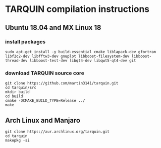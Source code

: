 # TARQUIN compilation instructions

## Ubuntu 18.04 and MX Linux 18

### install packages
```
sudo apt-get install -y build-essential cmake liblapack-dev gfortran libf2c2-dev libfftw3-dev gnuplot libboost-filesystem-dev libboost-thread-dev libboost-test-dev libqt4-dev libqwt5-qt4-dev git
```

### download TARQUIN source core
```
git clone https://github.com/martin3141/tarquin.git
cd tarquin/src
mkdir build
cd build
cmake -DCMAKE_BUILD_TYPE=Release ../ 
make
```

## Arch Linux and Manjaro
```
git clone https://aur.archlinux.org/tarquin.git
cd tarquin
makepkg -si
```
